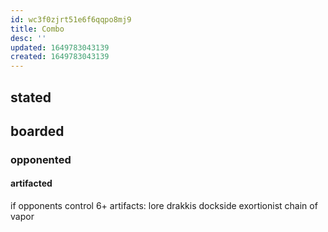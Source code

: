 ```yaml
---
id: wc3f0zjrt51e6f6qqpo8mj9
title: Combo
desc: ''
updated: 1649783043139
created: 1649783043139
---
```

## stated

## boarded

### opponented

#### artifacted

if opponents control 6+ artifacts:
  lore drakkis
  dockside exortionist
  chain of vapor

